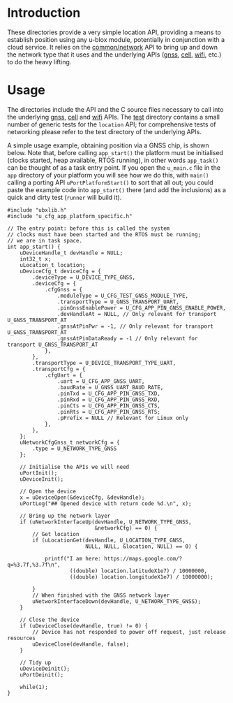 # Introduction
These directories provide a very simple location API, providing a means to establish position using any u-blox module, potentially in conjunction with a cloud service.  It relies on the [common/network](/common/network) API to bring up and down the network type that it uses and the underlying APIs ([gnss](/gnss), [cell](/cell), [wifi](/wifi), etc.) to do the heavy lifting.

# Usage
The directories include the API and the C source files necessary to call into the underlying [gnss](/gnss), [cell](/cell) and [wifi](/wifi) APIs.  The [test](test) directory contains a small number of generic tests for the `location` API; for comprehensive tests of networking please refer to the test directory of the underlying APIs.

A simple usage example, obtaining position via a GNSS chip, is shown below.  Note that, before calling `app_start()` the platform must be initialised (clocks started, heap available, RTOS running), in other words `app_task()` can be thought of as a task entry point.  If you open the `u_main.c` file in the `app` directory of your platform you will see how we do this, with `main()` calling a porting API `uPortPlatformStart()` to sort that all out; you could paste the example code into `app_start()` there (and add the inclusions) as a quick and dirty test (`runner` will build it).

```
#include "ubxlib.h"
#include "u_cfg_app_platform_specific.h"

// The entry point: before this is called the system
// clocks must have been started and the RTOS must be running;
// we are in task space.
int app_start() {
    uDeviceHandle_t devHandle = NULL;
    int32_t x;
    uLocation_t location;
    uDeviceCfg_t deviceCfg = {
        .deviceType = U_DEVICE_TYPE_GNSS,
        .deviceCfg = {
            .cfgGnss = {
                .moduleType = U_CFG_TEST_GNSS_MODULE_TYPE,
                .transportType = U_GNSS_TRANSPORT_UART,
                .pinGnssEnablePower = U_CFG_APP_PIN_GNSS_ENABLE_POWER,
                .devHandleAt = NULL, // Only relevant for transport U_GNSS_TRANSPORT_AT
                .gnssAtPinPwr = -1, // Only relevant for transport U_GNSS_TRANSPORT_AT
                .gnssAtPinDataReady = -1 // Only relevant for transport U_GNSS_TRANSPORT_AT
            },
        },
        .transportType = U_DEVICE_TRANSPORT_TYPE_UART,
        .transportCfg = {
            .cfgUart = {
                .uart = U_CFG_APP_GNSS_UART,
                .baudRate = U_GNSS_UART_BAUD_RATE,
                .pinTxd = U_CFG_APP_PIN_GNSS_TXD,
                .pinRxd = U_CFG_APP_PIN_GNSS_RXD,
                .pinCts = U_CFG_APP_PIN_GNSS_CTS,
                .pinRts = U_CFG_APP_PIN_GNSS_RTS;
                .pPrefix = NULL // Relevant for Linux only
            },
        },
    };
    uNetworkCfgGnss_t networkCfg = {
        .type = U_NETWORK_TYPE_GNSS
    };

    // Initialise the APIs we will need
    uPortInit();
    uDeviceInit();

    // Open the device
    x = uDeviceOpen(&deviceCfg, &devHandle);
    uPortLog("## Opened device with return code %d.\n", x);

    // Bring up the network layer
    if (uNetworkInterfaceUp(devHandle, U_NETWORK_TYPE_GNSS,
                            &networkCfg) == 0) {
        // Get location
        if (uLocationGet(devHandle, U_LOCATION_TYPE_GNSS,
                         NULL, NULL, &location, NULL) == 0) {

            printf("I am here: https://maps.google.com/?q=%3.7f,%3.7f\n",
                    ((double) location.latitudeX1e7) / 10000000,
                    ((double) location.longitudeX1e7) / 10000000);

        }
        // When finished with the GNSS network layer
        uNetworkInterfaceDown(devHandle, U_NETWORK_TYPE_GNSS);
    }

    // Close the device
    if (uDeviceClose(devHandle, true) != 0) {
        // Device has not responded to power off request, just release resources
        uDeviceClose(devHandle, false);
    }

    // Tidy up
    uDeviceDeinit();
    uPortDeinit();

    while(1);
}
```